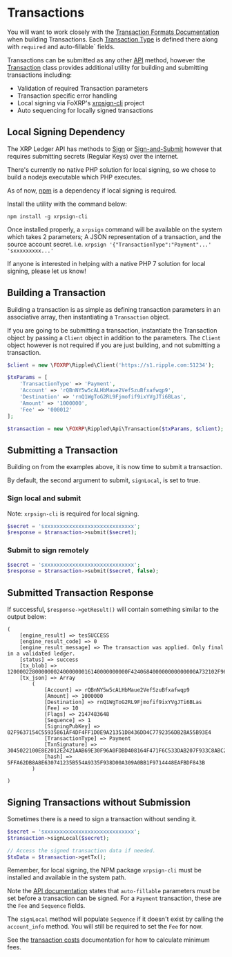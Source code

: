 # Transactions

You will want to work closely with the 
[Transaction Formats Documentation](https://developers.ripple.com/transaction-formats.html) when building Transactions. 
Each [Transaction Type](https://developers.ripple.com/transaction-types.html) is defined there along with `required` and
auto-fillable` fields.

Transactions can be submitted as any other [API](API.md) method, however the [Transaction](../src/Api/Transaction.php) class
provides additional utility for building and submitting transactions including:

- Validation of required Transaction parameters
- Transaction specific error handling
- Local signing via FoXRP's [xrpsign-cli](https://github.com/foxrp/xrpsign-cli) project
- Auto sequencing for locally signed transactions

## Local Signing Dependency

The XRP Ledger API has methods to [Sign](https://developers.ripple.com/sign.html) or 
[Sign-and-Submit](https://developers.ripple.com/submit.html) however that requires submitting secrets (Regular Keys)
over the internet.

There's currently no native PHP solution for local signing, so we chose to build a nodejs executable which PHP executes.

As of now, [npm](https://www.npmjs.com/) is a dependency if local signing is required.

Install the utility with the command below:

```
npm install -g xrpsign-cli
```

Once installed properly, a `xrpsign` command will be available on the system which takes 2 parameters; A JSON
representation of a transaction, and the source account secret. i.e. `xrpsign '{"TransactionType":"Payment"...' 'sxxxxxxxxx...'`

If anyone is interested in helping with a native PHP 7 solution for local signing, please let us know!


## Building a Transaction

Building a transaction is as simple as defining transaction parameters in an associative array, then instantiating
a `Transaction` object.

If you are going to be submitting a transaction, instantiate the Transaction object by passing a `Client` object in
addition to the parameters. The `Client` object however is not required if you are just building, and not submitting
a transaction.

```php
$client = new \FOXRP\Rippled\Client('https://s1.ripple.com:51234');

$txParams = [
    'TransactionType' => 'Payment',
    'Account' => 'rQBnNY5w5cALHbMaue2VefSzuBfxafwqp9',
    'Destination' => 'rnQ1WgToG2RL9Fjmofif9ixYVgJTi6BLas',
    'Amount' => '1000000',
    'Fee' => '000012'
];

$transaction = new \FOXRP\Rippled\Api\Transaction($txParams, $client);
```

## Submitting a Transaction

Building on from the examples above, it is now time to submit a transaction.

By default, the second argument to submit, `signLocal`, is set to true.

### Sign local and submit

Note: `xrpsign-cli` is required for local signing.

```php
$secret = 'sxxxxxxxxxxxxxxxxxxxxxxxxxxxxx';
$response = $transaction->submit($secret);
```

### Submit to sign remotely

```php
$secret = 'sxxxxxxxxxxxxxxxxxxxxxxxxxxxxx';
$response = $transaction->submit($secret, false);
```

## Submitted Transaction Response

If successful, `$response->getResult()` will contain something similar to the output below:

```
(
    [engine_result] => tesSUCCESS
    [engine_result_code] => 0
    [engine_result_message] => The transaction was applied. Only final in a validated ledger.
    [status] => success
    [tx_blob] => 120000228000000024000000016140000000000F424068400000000000000A732102F9637154C55935861AF4DF4FF1D0E9A21351D8436DD4C7792356DB2BA55B93E474473045022100E8E2012E2421AAB69E30F96A0FDBD408164F471F6C533DAB207F933C8ABC2716022072496D12ACB698E8C977E23F85923FB2F68667E067C0B650D63B04E4902DBA4E8114FE32962E71441A81FB4FD80EE33E288A84FF5AB0831430643C3E4CCE37DD18F8AE238B7756A8CEC83FC5
    [tx_json] => Array
        (
            [Account] => rQBnNY5w5cALHbMaue2VefSzuBfxafwqp9
            [Amount] => 1000000
            [Destination] => rnQ1WgToG2RL9Fjmofif9ixYVgJTi6BLas
            [Fee] => 10
            [Flags] => 2147483648
            [Sequence] => 1
            [SigningPubKey] => 02F9637154C55935861AF4DF4FF1D0E9A21351D8436DD4C7792356DB2BA55B93E4
            [TransactionType] => Payment
            [TxnSignature] => 3045022100E8E2012E2421AAB69E30F96A0FDBD408164F471F6C533DAB207F933C8ABC2716022072496D12ACB698E8C977E23F85923FB2F68667E067C0B650D63B04E4902DBA4E
            [hash] => 5FFA62DB8A8E630741235B554A9335F938D00A309A0BB1F9714448EAFBDF843B
        )

)
```

## Signing Transactions without Submission

Sometimes there is a need to sign a transaction without sending it.

```php
$secret = 'sxxxxxxxxxxxxxxxxxxxxxxxxxxxxx';
$transaction->signLocal($secret);

// Access the signed transaction data if needed.
$txData = $transaction->getTx();
```

Remember, for local signing, the NPM package `xrpsign-cli` must be installed and available in the system path.

Note the [API documentation](https://developers.ripple.com/transaction-common-fields.html#auto-fillable-fields) states 
that `auto-fillable` parameters must be set before a transaction can be signed. For a `Payment` transaction, these
are the `Fee` and `Sequence` fields.

The `signLocal` method will populate `Sequence` if it doesn't exist by calling the `account_info` method. You will still 
be required to set the `Fee` for now.

See the [transaction costs](https://developers.ripple.com/transaction-cost.html) documentation for how to calculate
minimum fees.
